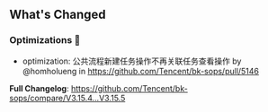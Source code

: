 <!-- Release notes generated using configuration in .github/release.yml at master -->

## What's Changed

### Optimizations 🦾
* optimization: 公共流程新建任务操作不再关联任务查看操作 by @homholueng in https://github.com/Tencent/bk-sops/pull/5146


**Full Changelog**: https://github.com/Tencent/bk-sops/compare/V3.15.4...V3.15.5